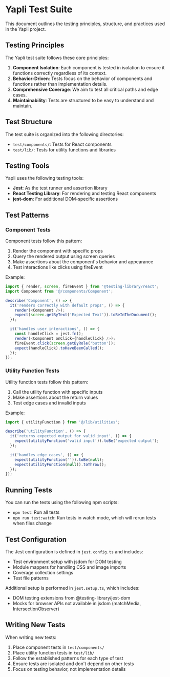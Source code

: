 # Yapli Test Suite

This document outlines the testing principles, structure, and practices used in the Yapli project.

## Testing Principles

The Yapli test suite follows these core principles:

1. **Component Isolation**: Each component is tested in isolation to ensure it functions correctly regardless of its context.
2. **Behavior-Driven**: Tests focus on the behavior of components and functions rather than implementation details.
3. **Comprehensive Coverage**: We aim to test all critical paths and edge cases.
4. **Maintainability**: Tests are structured to be easy to understand and maintain.

## Test Structure

The test suite is organized into the following directories:

- `test/components/`: Tests for React components
- `test/lib/`: Tests for utility functions and libraries

## Testing Tools

Yapli uses the following testing tools:

- **Jest**: As the test runner and assertion library
- **React Testing Library**: For rendering and testing React components
- **jest-dom**: For additional DOM-specific assertions

## Test Patterns

### Component Tests

Component tests follow this pattern:

1. Render the component with specific props
2. Query the rendered output using screen queries
3. Make assertions about the component's behavior and appearance
4. Test interactions like clicks using fireEvent

Example:
```typescript
import { render, screen, fireEvent } from '@testing-library/react';
import Component from '@/components/Component';

describe('Component', () => {
  it('renders correctly with default props', () => {
    render(<Component />);
    expect(screen.getByText('Expected Text')).toBeInTheDocument();
  });

  it('handles user interactions', () => {
    const handleClick = jest.fn();
    render(<Component onClick={handleClick} />);
    fireEvent.click(screen.getByRole('button'));
    expect(handleClick).toHaveBeenCalled();
  });
});
```

### Utility Function Tests

Utility function tests follow this pattern:

1. Call the utility function with specific inputs
2. Make assertions about the return values
3. Test edge cases and invalid inputs

Example:
```typescript
import { utilityFunction } from '@/lib/utilities';

describe('utilityFunction', () => {
  it('returns expected output for valid input', () => {
    expect(utilityFunction('valid input')).toBe('expected output');
  });

  it('handles edge cases', () => {
    expect(utilityFunction('')).toBe(null);
    expect(utilityFunction(null)).toThrow();
  });
});
```

## Running Tests

You can run the tests using the following npm scripts:

- `npm test`: Run all tests
- `npm run test:watch`: Run tests in watch mode, which will rerun tests when files change

## Test Configuration

The Jest configuration is defined in `jest.config.ts` and includes:

- Test environment setup with jsdom for DOM testing
- Module mappers for handling CSS and image imports
- Coverage collection settings
- Test file patterns

Additional setup is performed in `jest.setup.ts`, which includes:

- DOM testing extensions from @testing-library/jest-dom
- Mocks for browser APIs not available in jsdom (matchMedia, IntersectionObserver)

## Writing New Tests

When writing new tests:

1. Place component tests in `test/components/`
2. Place utility function tests in `test/lib/`
3. Follow the established patterns for each type of test
4. Ensure tests are isolated and don't depend on other tests
5. Focus on testing behavior, not implementation details
